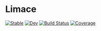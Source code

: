 # Limace

[![Stable](https://img.shields.io/badge/docs-stable-blue.svg)](https://fgerick.github.io/Limace.jl/stable/)
[![Dev](https://img.shields.io/badge/docs-dev-blue.svg)](https://fgerick.github.io/Limace.jl/dev/)
[![Build Status](https://github.com/fgerick/Limace.jl/actions/workflows/CI.yml/badge.svg?branch=main)](https://github.com/fgerick/Limace.jl/actions/workflows/CI.yml?query=branch%3Amain)
[![Coverage](https://codecov.io/gh/fgerick/Limace.jl/branch/main/graph/badge.svg)](https://codecov.io/gh/fgerick/Limace.jl)
